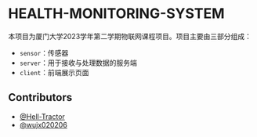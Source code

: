# HEALTH-MONITORING-SYSTEM

本项目为厦门大学2023学年第二学期物联网课程项目。项目主要由三部分组成：

- `sensor`：传感器
- `server`：用于接收与处理数据的服务端
- `client`：前端展示页面

## Contributors

- [@Hell-Tractor](https://github.com/Hell-Tractor)
- [@wujx020206](https://github.com/wujx020206)